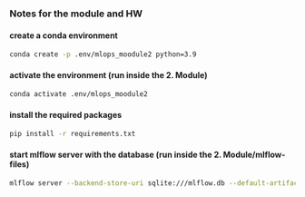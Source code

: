 ### Notes for the module and HW

#### create a conda environment
```bash
conda create -p .env/mlops_moodule2 python=3.9
```

#### activate the environment (run inside the 2. Module)
```bash
conda activate .env/mlops_moodule2
```

#### install the required packages
```bash
pip install -r requirements.txt
```

#### start mlflow server with the database (run inside the 2. Module/mlflow-files)
```bash
mlflow server --backend-store-uri sqlite:///mlflow.db --default-artifact-root ./artifacts   
```